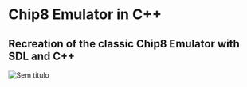 # Chip8 Emulator in C++

## Recreation of the classic Chip8 Emulator with SDL and C++

![Sem título](https://github.com/user-attachments/assets/37704ad8-1b0b-4c23-8c41-33d4d6374e35)
